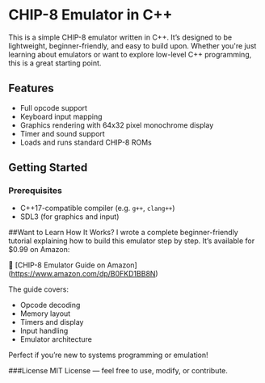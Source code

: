 # CHIP-8 Emulator in C++

This is a simple CHIP-8 emulator written in C++. It’s designed to be lightweight, beginner-friendly, and easy to build upon. Whether you're just learning about emulators or want to explore low-level C++ programming, this is a great starting point.

## Features

- Full opcode support
- Keyboard input mapping
- Graphics rendering with 64x32 pixel monochrome display
- Timer and sound support
- Loads and runs standard CHIP-8 ROMs

## Getting Started

### Prerequisites

- C++17-compatible compiler (e.g. `g++`, `clang++`)
- SDL3 (for graphics and input)

##Want to Learn How It Works?
I wrote a complete beginner-friendly tutorial explaining how to build this emulator step by step. It’s available for $0.99 on Amazon:

📘 [CHIP-8 Emulator Guide on Amazon] (https://www.amazon.com/dp/B0FKD1BB8N)

The guide covers:

- Opcode decoding
- Memory layout
- Timers and display
- Input handling
- Emulator architecture

Perfect if you’re new to systems programming or emulation!

###License
MIT License — feel free to use, modify, or contribute.

